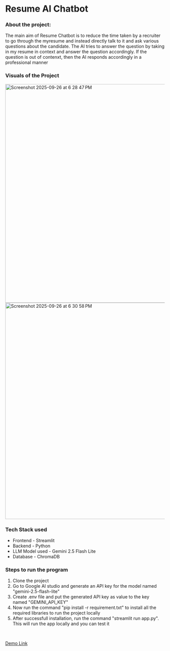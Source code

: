 # Resume AI Chatbot

### About the project:
<p>The main aim of Resume Chatbot is to reduce the time taken by a recruiter to go through the myresume and instead directly talk to it and ask various questions about the candidate.
The AI tries to answer the question by taking in my resume in context and answer the question accordingly. If the question is out of contenxt, then the AI responds accordingly in a professional manner</p>

### Visuals of the Project

<img width="1280" height="691" alt="Screenshot 2025-09-26 at 6 28 47 PM" src="https://github.com/user-attachments/assets/c60d8243-c9f3-49e2-90d1-8e55a39f8e27" />
<br/>
<img width="1279" height="684" alt="Screenshot 2025-09-26 at 6 30 58 PM" src="https://github.com/user-attachments/assets/48734d1b-124b-4db0-b43a-e8084b227bed" />

### Tech Stack used 
<ul>
  <li>Frontend - Streamlit</li>
  <li>Backend - Python</li>
  <li>LLM Model used - Gemini 2.5 Flash Lite</li>
  <li>Database - ChromaDB</li>
</ul>

### Steps to run the program 
<ol>
  <li>Clone the project</li>
  <li>Go to Google AI studio and generate an API key for the model named "gemini-2.5-flash-lite" </li>
  <li>Create .env file and put the generated API key as value to the key named "GEMINI_API_KEY" </li>
  <li>Now run the command "pip install -r requirement.txt" to install all the required libraries to run the project locally</li>
  <li>After successfull installation, run the command "streamlit run app.py". This will run the app locally and you can test it</li>
</ol>

<br/>

<a href = "https://teja-resume-chatbot.streamlit.app/">Demo Link</a>
